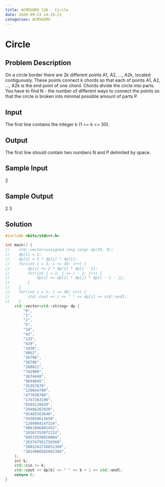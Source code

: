 ```yaml
---
title: ACMSGURU 130 - Circle
date: 2020-09-23 14:19:21
categories: ACMSGURU
---
```

# Circle

<!--more-->

## Problem Description

On a circle border there are 2k different points A1, A2, ..., A2k, located contiguously. These points connect k chords so that each of points A1, A2, ..., A2k is the end point of one chord. Chords divide the circle into parts. You have to find N - the number of different ways to connect the points so that the circle is broken into minimal possible amount of parts P.

## Input

The first line contains the integer k (1 <= k <= 30).

## Output

The first line should contain two numbers N and P delimited by space.

## Sample Input

2

## Sample Output

2 3

## Solution

```cpp
#include <bits/stdc++.h>

int main() {
//    std::vector<unsigned long long> dp(35, 0);
//    dp[1] = 1;
//    dp[2] = 2 * dp[1] * dp[1];
//    for(int i = 3; i <= 30; i++) {
//        dp[i] += 2 * dp[1] * dp[i - 1];
//        for(int j = 1; j <= i - 1; j++) {
//            dp[i] += dp[1] * dp[j] * dp[i - 1 - j];
//        }
//    }
//    for(int i = 1; i <= 30; i++) {
//        std::cout << i << " " << dp[i] << std::endl;
//    }
    std::vector<std::string> dp {
        "0",
        "1",
        "2",
        "5",
        "14",
        "42",
        "132",
        "429",
        "1430",
        "4862",
        "16796",
        "58786",
        "208012",
        "742900",
        "2674440",
        "9694845",
        "35357670",
        "129644790",
        "477638700",
        "1767263190",
        "6564120420",
        "24466267020",
        "91482563640",
        "343059613650",
        "1289904147324",
        "4861946401452",
        "18367353072152",
        "69533550916004",
        "263747951750360",
        "1002242216651368",
        "3814986502092304",
    };
    int k;
    std::cin >> k;
    std::cout << dp[k] << " " << k + 1 << std::endl;
    return 0;
}
```